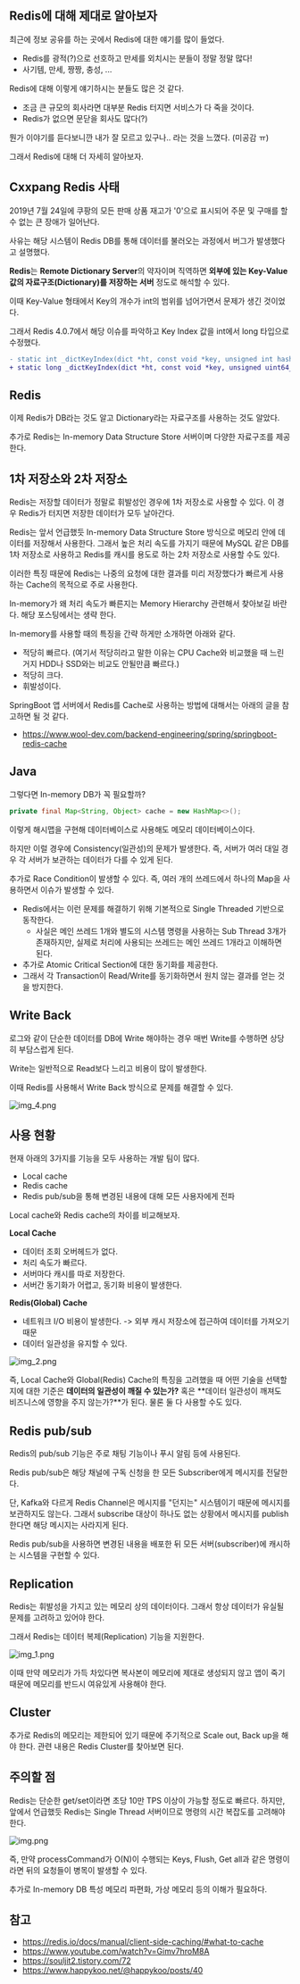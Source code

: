 ## Redis에 대해 제대로 알아보자

최근에 정보 공유를 하는 곳에서 Redis에 대한 얘기를 많이 들었다.
- Redis를 광적(?)으로 선호하고 만세를 외치시는 분들이 정말 정말 많다!
- 사기템, 만세, 짱짱, 충성, ...

Redis에 대해 이렇게 얘기하시는 분들도 많은 것 같다.
- 조금 큰 규모의 회사라면 대부분 Redis 터지면 서비스가 다 죽을 것이다.
- Redis가 없으면 문닫을 회사도 많다(?)

뭔가 이야기를 듣다보니깐 내가 잘 모르고 있구나.. 라는 것을 느꼈다. (미공감 ㅠ)

그래서 Redis에 대해 더 자세히 알아보자.

## Cxxpang Redis 사태

2019년 7월 24일에 쿠팡의 모든 판매 상품 재고가 '0'으로 표시되어 주문 및 구매를 할 수 없는 큰 장애가 일어난다.

사유는 해당 시스템이 Redis DB를 통해 데이터를 불러오는 과정에서 버그가 발생했다고 설명했다.

**Redis**는 **Remote Dictionary Server**의 약자이며 직역하면 **외부에 있는 Key-Value 값의 자료구조(Dictionary)를 저장하는 서버** 정도로 해석할 수 있다.

이때 Key-Value 형태에서 Key의 개수가 int의 범위를 넘어가면서 문제가 생긴 것이었다.

그래서 Redis 4.0.7에서 해당 이슈를 파악하고 Key Index 값을 int에서 long 타입으로 수정했다.
```diff
- static int _dictKeyIndex(dict *ht, const void *key, unsigned int hash, dictEntry **existing);
+ static long _dictKeyIndex(dict *ht, const void *key, unsigned uint64_t hash, dictEntry **existing);
```

## Redis

이제 Redis가 DB라는 것도 알고 Dictionary라는 자료구조를 사용하는 것도 알았다.

추가로 Redis는 In-memory Data Structure Store 서버이며 다양한 자료구조를 제공한다.

## 1차 저장소와 2차 저장소

Redis는 저장할 데이터가 정말로 휘발성인 경우에 1차 저장소로 사용할 수 있다. 이 경우 Redis가 터지면 저장한 데이터가 모두 날아간다.

Redis는 앞서 언급했듯 In-memory Data Structure Store 방식으로 메모리 안에 데이터를 저장해서 사용한다. 그래서 높은 처리 속도를 가지기 때문에 MySQL 같은 DB를 1차 저장소로 사용하고 Redis를 캐시를 용도로 하는 2차 저장소로 사용할 수도 있다.

이러한 특징 때문에 Redis는 나중의 요청에 대한 결과를 미리 저장했다가 빠르게 사용하는 Cache의 목적으로 주로 사용한다.

In-memory가 왜 처리 속도가 빠른지는 Memory Hierarchy 관련해서 찾아보길 바란다. 해당 포스팅에서는 생략 한다.

In-memory를 사용할 때의 특징을 간략 하게만 소개하면 아래와 같다.
- 적당히 빠르다. (여기서 적당히라고 말한 이유는 CPU Cache와 비교했을 때 느린 거지 HDD나 SSD와는 비교도 안될만큼 빠르다.)
- 적당히 크다.
- 휘발성이다.

SpringBoot 앱 서버에서 Redis를 Cache로 사용하는 방법에 대해서는 아래의 글을 참고하면 될 것 같다.
- https://www.wool-dev.com/backend-engineering/spring/springboot-redis-cache

## Java

그렇다면 In-memory DB가 꼭 필요할까?

```java
private final Map<String, Object> cache = new HashMap<>();
```

이렇게 해시맵을 구현해 데이터베이스로 사용해도 메모리 데이터베이스이다.

하지만 이럴 경우에 Consistency(일관성)의 문제가 발생한다. 즉, 서버가 여러 대일 경우 각 서버가 보관하는 데이터가 다를 수 있게 된다.

추가로 Race Condition이 발생할 수 있다. 즉, 여러 개의 쓰레드에서 하나의 Map을 사용하면서 이슈가 발생할 수 있다.
- Redis에서는 이런 문제를 해결하기 위해 기본적으로 Single Threaded 기반으로 동작한다.
  - 사실은 메인 쓰레드 1개와 별도의 시스템 명령을 사용하는 Sub Thread 3개가 존재하지만, 실제로 처리에 사용되는 쓰레드는 메인 쓰레드 1개라고 이해하면 된다.
- 추가로 Atomic Critical Section에 대한 동기화를 제공한다.
- 그래서 각 Transaction이 Read/Write를 동기화하면서 원치 않는 결과를 얻는 것을 방지한다.

## Write Back

로그와 같이 단순한 데이터를 DB에 Write 해야하는 경우 매번 Write를 수행하면 상당히 부담스럽게 된다.

Write는 일반적으로 Read보다 느리고 비용이 많이 발생한다.

이때 Redis를 사용해서 Write Back 방식으로 문제를 해결할 수 있다.

![img_4.png](img_4.png)


## 사용 현황

현재 아래의 3가지를 기능을 모두 사용하는 개발 팀이 많다. 
- Local cache
- Redis cache
- Redis pub/sub을 통해 변경된 내용에 대해 모든 사용자에게 전파

Local cache와 Redis cache의 차이를 비교해보자.

**Local Cache**
- 데이터 조회 오버헤드가 없다.
- 처리 속도가 빠르다.
- 서버마다 캐시를 따로 저장한다.
- 서버간 동기화가 어렵고, 동기화 비용이 발생한다.

**Redis(Global) Cache**
- 네트워크 I/O 비용이 발생한다. -> 외부 캐시 저장소에 접근하여 데이터를 가져오기 때문
- 데이터 일관성을 유지할 수 있다.

![img_2.png](img_2.png)

즉, Local Cache와 Global(Redis) Cache의 특징을 고려했을 때 어떤 기술을 선택할지에 대한 기준은 **데이터의 일관성이 깨질 수 있는가?** 혹은 **데이터 일관성이 깨져도 비즈니스에 영향을 주지 않는가?**가 된다. 물론 둘 다 사용할 수도 있다.

## Redis pub/sub

Redis의 pub/sub 기능은 주로 채팅 기능이나 푸시 알림 등에 사용된다.

Redis pub/sub은 해당 채널에 구독 신청을 한 모든 Subscriber에게 메시지를 전달한다.

단, Kafka와 다르게 Redis Channel은 메시지를 "던지는" 시스템이기 때문에 메시지를 보관하지도 않는다. 그래서 subscribe 대상이 하나도 없는 상황에서 메시지를 publish한다면 해당 메시지는 사라지게 된다.

Redis pub/sub을 사용하면 변경된 내용을 배포한 뒤 모든 서버(subscriber)에 캐시하는 시스템을 구현할 수 있다.

## Replication

Redis는 휘발성을 가지고 있는 메모리 상의 데이터이다. 그래서 항상 데이터가 유실될 문제를 고려하고 있어야 한다.

그래서 Redis는 데이터 복제(Replication) 기능을 지원한다.

![img_1.png](img_1.png)

이때 만약 메모리가 가득 차있다면 복사본이 메모리에 제대로 생성되지 않고 앱이 죽기 때문에 메모리를 반드시 여유있게 사용해야 한다.

## Cluster

추가로 Redis의 메모리는 제한되어 있기 때문에 주기적으로 Scale out, Back up을 해야 한다. 관련 내용은 Redis Cluster를 찾아보면 된다. 


## 주의할 점

Redis는 단순한 get/set이라면 초당 10만 TPS 이상이 가능할 정도로 빠르다. 하지만, 앞에서 언급했듯 Redis는 Single Thread 서버이므로 명령의 시간 복잡도를 고려해야 한다.

![img.png](img.png)

즉, 만약 processCommand가 O(N)이 수행되는 Keys, Flush, Get all과 같은 명령이라면 뒤의 요청들이 병목이 발생할 수 있다.

추가로 In-memory DB 특성 메모리 파편화, 가상 메모리 등의 이해가 필요하다.

## 참고
- https://redis.io/docs/manual/client-side-caching/#what-to-cache
- https://www.youtube.com/watch?v=Gimv7hroM8A
- https://souljit2.tistory.com/72
- https://www.happykoo.net/@happykoo/posts/40